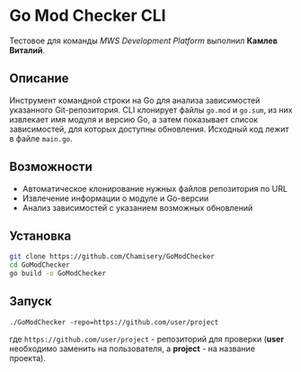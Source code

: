 # Go Mod Checker CLI

Тестовое для команды *MWS Development Platform* выполнил **Камлев Виталий**.

## Описание

Инструмент командной строки на Go для анализа зависимостей указанного Git-репозитория. 
CLI клонирует файлы `go.mod` и `go.sum`, из них извлекает имя модуля и версию Go, 
а затем показывает список зависимостей, для которых доступны обновления. Исходный код лежит в файле `main.go`.

## Возможности

- Автоматическое клонирование нужных файлов репозитория по URL
- Извлечение информации о модуле и Go-версии
- Анализ зависимостей с указанием возможных обновлений

## Установка

```bash
git clone https://github.com/Chamisery/GoModChecker
cd GoModChecker
go build -o GoModChecker
```

## Запуск

```bach
./GoModChecker -repo=https://github.com/user/project
```
где `https://github.com/user/project` - репозиторий для проверки (**user** необходимо заменить на пользователя, а **project** - на название проекта).

